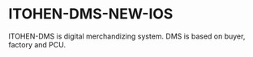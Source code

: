 # ITOHEN-DMS-NEW-IOS
ITOHEN-DMS is digital merchandizing system. DMS is based on buyer, factory and PCU.
